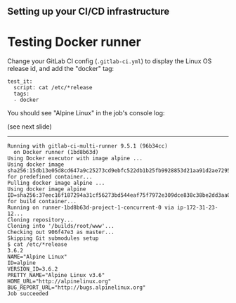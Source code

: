 
## Setting up your CI/CD infrastructure
# Testing Docker runner

Change your GitLab CI config (`.gitlab-ci.yml`) to display the Linux OS release id, and add the "docker" tag:

```text
test_it:
  script: cat /etc/*release
  tags:
  - docker
```

You should see "Alpine Linux" in the job's console log:

(see next slide)

---


```shell_session
Running with gitlab-ci-multi-runner 9.5.1 (96b34cc)
  on Docker runner (1bd8b63d)
Using Docker executor with image alpine ...
Using docker image sha256:15db13e05d8cd647a9c25273cd9ebfc522db1b25fb9928853d21aa91d2ae7295
for predefined container...
Pulling docker image alpine ...
Using docker image alpine ID=sha256:37eec16f187294a31cf56273bd544eaf75f7972e309dce838c38be2dd3aa0a45
for build container...
Running on runner-1bd8b63d-project-1-concurrent-0 via ip-172-31-23-12...
Cloning repository...
Cloning into '/builds/root/www'...
Checking out 906f47e3 as master...
Skipping Git submodules setup
$ cat /etc/*release
3.6.2
NAME="Alpine Linux"
ID=alpine
VERSION_ID=3.6.2
PRETTY_NAME="Alpine Linux v3.6"
HOME_URL="http://alpinelinux.org"
BUG_REPORT_URL="http://bugs.alpinelinux.org"
Job succeeded
```
